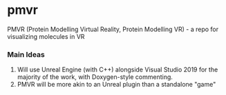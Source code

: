 # pmvr
PMVR (Protein Modelling Virtual Reality, Protein Modelling VR) - a repo for visualizing molecules in VR

### Main Ideas
1. Will use Unreal Engine (with C++) alongside Visual Studio 2019 for the majority of the work, with Doxygen-style commenting.
2. PMVR will be more akin to an Unreal plugin than a standalone "game"

